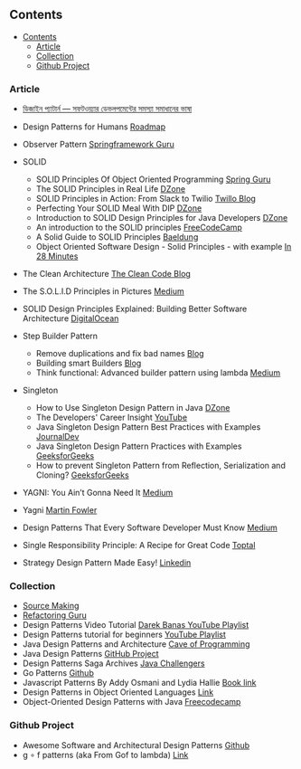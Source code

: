 ## Contents

- [Contents](#contents)
  - [Article](#article)
  - [Collection](#collection)
  - [Github Project](#github-project)

### Article

* [ডিজাইন প্যাটার্ন — সফটওয়্যার ডেভলপমেন্টের সমস্যা সমাধানের ভাষা](https://medium.com/প্রোগ্রামিং-পাতা/ডিজাইন-প্যাটার্ন-সফটওয়্যার-ডেভলপমেন্টের-সমস্যা-সমাধানের-ভাষা-8daeca237acd)
* Design Patterns for Humans [Roadmap](https://roadmap.sh/guides/design-patterns-for-humans)
* Observer Pattern [Springframework Guru](https://springframework.guru/gang-of-four-design-patterns/observer-pattern/)
* SOLID
  * SOLID Principles Of Object Oriented Programming [Spring Guru](https://springframework.guru/solid-principles-object-oriented-programming/)
  * The SOLID Principles in Real Life [DZone](https://dzone.com/articles/the-solid-principles-in-real-life)
  * SOLID Principles in Action: From Slack to Twilio [Twillo Blog](https://www.twilio.com/blog/2017/11/solid-principles-slack-twilio.html)
  * Perfecting Your SOLID Meal With DIP [DZone](https://dzone.com/articles/perfecting-your-solid-meal-with-dip?fromrel=true)
  * Introduction to SOLID Design Principles for Java Developers [DZone](https://dzone.com/articles/a-gentle-and-easy-to-grasp-introduction-to-solid-p)
  * An introduction to the SOLID principles [FreeCodeCamp](https://www.freecodecamp.org/news/kriptofolio-app-series-part-1/amp/)
  * A Solid Guide to SOLID Principles [Baeldung](https://www.baeldung.com/solid-principles)
  * Object Oriented Software Design - Solid Principles - with example [In 28 Minutes](https://www.springboottutorial.com/software-design-solid-principles)
* The Clean Architecture [The Clean Code Blog](https://blog.cleancoder.com/uncle-bob/2012/08/13/the-clean-architecture.html)
* The S.O.L.I.D Principles in Pictures [Medium](https://medium.com/backticks-tildes/the-s-o-l-i-d-principles-in-pictures-b34ce2f1e898)
* SOLID Design Principles Explained: Building Better Software Architecture [DigitalOcean](https://www.digitalocean.com/community/conceptual-articles/s-o-l-i-d-the-first-five-principles-of-object-oriented-design)

* Step Builder Pattern

  * Remove duplications and fix bad names [Blog](http://rdafbn.blogspot.com/2012/07/step-builder-pattern_28.html)
  * Building smart Builders [Blog](https://www.javacodegeeks.com/2013/05/building-smart-builders.html)
  * Think functional: Advanced builder pattern using lambda [Medium](https://medium.com/beingprofessional/think-functional-advanced-builder-pattern-using-lambda-284714b85ed5)

* Singleton
  * How to Use Singleton Design Pattern in Java [DZone](https://dzone.com/articles/singleton-in-java)
  * The Developers' Career Insight [YouTube](https://youtu.be/qlm5VnOL_Q8)
  * Java Singleton Design Pattern Best Practices with Examples [JournalDev](https://www.journaldev.com/1377/java-singleton-design-pattern-best-practices-examples)
  * Java Singleton Design Pattern Practices with Examples [GeeksforGeeks](https://www.geeksforgeeks.org/java-singleton-design-pattern-practices-examples/)
  * How to prevent Singleton Pattern from Reflection, Serialization and Cloning? [GeeksforGeeks](https://www.geeksforgeeks.org/prevent-singleton-pattern-reflection-serialization-cloning/)
* YAGNI: You Ain’t Gonna Need It [Medium](https://medium.com/better-programming/yagni-you-aint-gonna-need-it-f9a178cd8e1)
* Yagni [Martin Fowler](https://martinfowler.com/bliki/Yagni.html)
* Design Patterns That Every Software Developer Must Know [Medium](https://viveknaskar.medium.com/design-patterns-that-every-software-developer-must-know-ac71f575e68)
* Single Responsibility Principle: A Recipe for Great Code [Toptal](https://www.toptal.com/software/single-responsibility-principle)
* Strategy Design Pattern Made Easy! [Linkedin](https://www.linkedin.com/pulse/strategy-design-pattern-made-easy-mahmudul-hasan-rafi-7owgc/)

### Collection

* [Source Making](https://sourcemaking.com/design_patterns)
* [Refactoring Guru](https://refactoring.guru/design-patterns)
* Design Patterns Video Tutorial [Darek Banas YouTube Playlist](https://www.youtube.com/playlist?list=PLF206E906175C7E07)
* Design Patterns tutorial for beginners [YouTube Playlist](https://www.youtube.com/playlist?list=PL6n9fhu94yhUbctIoxoVTrklN3LMwTCmd)
* Java Design Patterns and Architecture [Cave of Programming](https://courses.caveofprogramming.com/p/java-design-patterns-and-architecture)
* Java Design Patterns [GitHub Project](https://github.com/iluwatar/java-design-patterns)
* Design Patterns Saga Archives [Java Challengers](https://javachallengers.com/category/design-patterns-saga/)
* Go Patterns [Github](https://github.com/tmrts/go-patterns)
* Javascript Patterns By Addy Osmani and Lydia Hallie [Book link](https://www.patterns.dev/)
* Design Patterns in Object Oriented Languages [Link](https://youtube.com/playlist?list=PLrhzvIcii6GNjpARdnO4ueTUAVR9eMBpc&si=mUjNRv2VotqDVsTL)
* Object-Oriented Design Patterns with Java [Freecodecamp](https://www.freecodecamp.org/news/object-oriented-design-patterns-with-java/)

### Github Project

* Awesome Software and Architectural Design Patterns [Github](https://github.com/DovAmir/awesome-design-patterns)
* g ∘ f patterns (aka From Gof to lambda) [Link](https://github.com/mariofusco/from-gof-to-lambda)